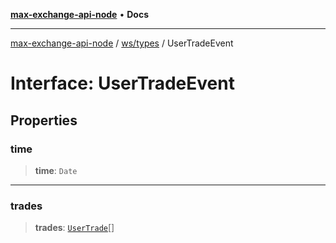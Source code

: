[**max-exchange-api-node**](../../../README.md) • **Docs**

***

[max-exchange-api-node](../../../modules.md) / [ws/types](../README.md) / UserTradeEvent

# Interface: UserTradeEvent

## Properties

### time

> **time**: `Date`

***

### trades

> **trades**: [`UserTrade`](UserTrade.md)[]
